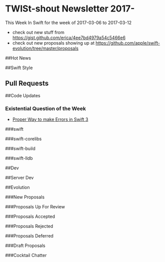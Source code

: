 # TWISt-shout Newsletter 2017-
This Week In Swift for the week of 2017-03-06 to 2017-03-12

* check out new stuff from https://gist.github.com/erica/4ee7bd4979a54c5466e6
* check out new proposals showing up at https://github.com/apple/swift-evolution/tree/master/proposals

##Hot News

##Swift Style

## Pull Requests

##Code Updates

### Existential Question of the Week

* [Proper Way to make Errors in Swift 3](https://lists.swift.org/pipermail/swift-users/Week-of-Mon-20160926/003470.html)

###swift
  
###swift-corelibs

###swift-build

###swift-lldb

##Dev

##Server Dev

##Evolution

###New Proposals

###Proposals Up For Review

###Proposals Accepted

###Proposals Rejected

###Proposals Deferred
  
###Draft Proposals

###Cocktail Chatter

